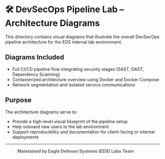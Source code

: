# 🛠️ DevSecOps Pipeline Lab – Architecture Diagrams

This directory contains visual diagrams that illustrate the overall DevSecOps pipeline architecture for the EDS internal lab environment.

## Diagrams Included

- Full CI/CD pipeline flow integrating security stages (SAST, DAST, Dependency Scanning)
- Containerized architecture overview using Docker and Docker Compose
- Network segmentation and isolated service communications

## Purpose

The architecture diagrams serve to:

- Provide a high-level visual blueprint of the pipeline setup
- Help onboard new users to the lab environment
- Support reproducibility and documentation for client-facing or internal deployments

---

> **Maintained by Eagle Defense Systems (EDS) Labs Team**
